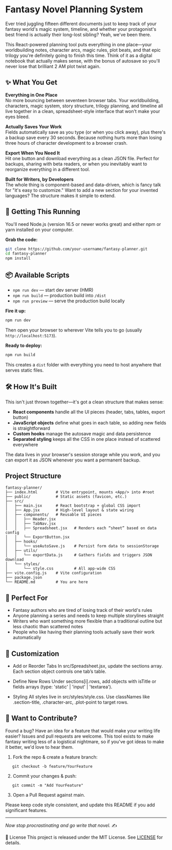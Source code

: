 # Fantasy Novel Planning System

Ever tried juggling fifteen different documents just to keep track of your fantasy world's magic system, timeline, and whether your protagonist's best friend is actually their long-lost sibling? Yeah, we've been there.

This React-powered planning tool puts everything in one place—your worldbuilding notes, character arcs, magic rules, plot beats, and that epic trilogy you're definitely going to finish this time. Think of it as a digital notebook that actually makes sense, with the bonus of autosave so you'll never lose that brilliant 2 AM plot twist again.

## ✨ What You Get

**Everything in One Place**  
No more bouncing between seventeen browser tabs. Your worldbuilding, characters, magic system, story structure, trilogy planning, and timeline all live together in a clean, spreadsheet-style interface that won't make your eyes bleed.

**Actually Saves Your Work**  
Fields automatically save as you type (or when you click away), plus there's a backup save every 30 seconds. Because nothing hurts more than losing three hours of character development to a browser crash.

**Export When You Need It**  
Hit one button and download everything as a clean JSON file. Perfect for backups, sharing with beta readers, or when you inevitably want to reorganize everything in a different tool.

**Built for Writers, by Developers**  
The whole thing is component-based and data-driven, which is fancy talk for "it's easy to customize." Want to add a new section for your invented languages? The structure makes it simple to extend.

## 🚀 Getting This Running

You'll need Node.js (version 16.5 or newer works great) and either npm or yarn installed on your computer.

**Grab the code:**

```bash
git clone https://github.com/your-username/fantasy-planner.git
cd fantasy-planner
npm install
```

## 📦 Available Scripts

- `npm run dev` — start dev server (HMR)
- `npm run build` — production build into `/dist`
- `npm run preview` — serve the production build locally

**Fire it up:**

```bash
npm run dev
```

Then open your browser to wherever Vite tells you to go (usually `http://localhost:5173`).

**Ready to deploy:**

```bash
npm run build
```

This creates a `dist` folder with everything you need to host anywhere that serves static files.

## 🛠 How It's Built

This isn't just thrown together—it's got a clean structure that makes sense:

- **React components** handle all the UI pieces (header, tabs, tables, export button)
- **JavaScript objects** define what goes in each table, so adding new fields is straightforward
- **Custom hooks** manage the autosave magic and data persistence
- **Separated styling** keeps all the CSS in one place instead of scattered everywhere

The data lives in your browser's session storage while you work, and you can export it as JSON whenever you want a permanent backup.

## Project Structure

```text
fantasy-planner/
├── index.html        # Vite entrypoint, mounts <App/> into #root
├── public/           # Static assets (favicon, etc.)
├── src/
│   ├── main.jsx      # React bootstrap + global CSS import
│   ├── App.jsx       # High-level layout & state wiring
│   ├── components/   # Reusable UI pieces
│   │   ├── Header.jsx
│   │   ├── TabNav.jsx
│   │   ├── Spreadsheet.jsx   # Renders each “sheet” based on data config
│   │   └── ExportButton.jsx
│   ├── hooks/
│   │   └── useAutoSave.js    # Persist form data to sessionStorage
│   ├── utils/
│   │   └── exportData.js     # Gathers fields and triggers JSON download
│   └── styles/
│       └── style.css         # All app-wide CSS
├── vite.config.js    # Vite configuration
├── package.json
└── README.md         # You are here
```

## 🎯 Perfect For

- Fantasy authors who are tired of losing track of their world's rules
- Anyone planning a series and needs to keep multiple storylines straight
- Writers who want something more flexible than a traditional outline but less chaotic than scattered notes
- People who like having their planning tools actually save their work automatically

## 🔧 Customization

- Add or Reorder Tabs
  In src/Spreadsheet.jsx, update the sections array. Each section object controls one tab’s table.

- Define New Rows
  Under sections[i].rows, add objects with isTitle or fields arrays (type: 'static' | 'input' | 'textarea').

- Styling
  All styles live in src/styles/style.css. Use classNames like .section-title, .character-arc, .plot-point to target rows.

## 🤝 Want to Contribute?

Found a bug? Have an idea for a feature that would make your writing life easier? Issues and pull requests are welcome. This tool exists to make fantasy writing less of a logistical nightmare, so if you've got ideas to make it better, we'd love to hear them.

1. Fork the repo & create a feature branch:

```
   git checkout -b feature/YourFeature
```

2. Commit your changes & push:

```
   git commit -m "Add YourFeature"
```

3. Open a Pull Request against main.

Please keep code style consistent, and update this README if you add significant features.

---

_Now stop procrastinating and go write that novel._ ✍️

📄 License
This project is released under the MIT License. See [LICENSE](LICENSE.txt) for details.

```

```
